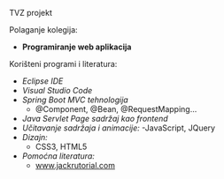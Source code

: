 TVZ projekt

Polaganje kolegija:
  - **Programiranje web aplikacija**

Korišteni programi i literatura:
  - _Eclipse IDE_
  - _Visual Studio Code_
  - _Spring Boot MVC tehnologija_
    - @Component, @Bean, @RequestMapping...
  - _Java Servlet Page sadržaj kao frontend_ 
  - _Učitavanje sadržaja i animacije:_
    -JavaScript, JQuery
  - _Dizajn:_
    - CSS3, HTML5
  - _Pomoćna literatura:_
    - www.jackrutorial.com
  
